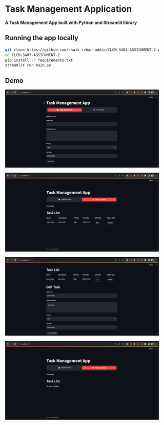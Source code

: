 # Task Management Application

**A Task Management App built with Python and Streamlit library**

## Running the app locally

```bash
git clone https://github.com/shaik-rehan-uddin/CLCM-3403-ASSIGNMENT-2.git
cd CLCM-3403-ASSIGNMENT-2
pip install -r requirements.txt
streamlit run main.py
```

## Demo

![](./images/1.png)

![](./images/2.png)

![](./images/3.png)

![](./images/4.png)
